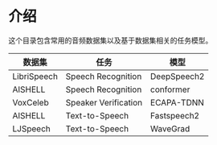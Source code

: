 # 介绍
这个目录包含常用的音频数据集以及基于数据集相关的任务模型。

| 数据集         | 任务                   | 模型          |
|-------------|----------------------|-------------|
| LibriSpeech | Speech Recognition   | DeepSpeech2 |
| AISHELL     | Speech Recognition   | conformer   |
| VoxCeleb    | Speaker Verification | ECAPA-TDNN  |
| AISHELL     | Text-to-Speech       | Fastspeech2 |
| LJSpeech    | Text-to-Speech       | WaveGrad    |

